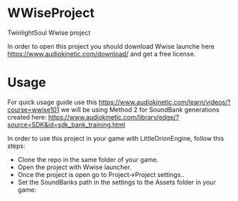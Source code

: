 # WWiseProject
TwinlightSoul Wwise project

In order to open this project you should download Wwise launche here https://www.audiokinetic.com/download/ and get a free license.

# Usage

For quick usage guide use this https://www.audiokinetic.com/learn/videos/?course=wwise101 we will be using Method 2 for SoundBank generations created here: https://www.audiokinetic.com/library/edge/?source=SDK&id=sdk_bank_training.html

In order to use this project in your game with LittleOrionEngine, follow this steps:

- Clone the repo in the same folder of your game.
- Open the project with Wwise launcher.
- Once the project is open go to Project->Project settings..
- Set the SoundBanks path in the settings to the Assets folder in your game:
